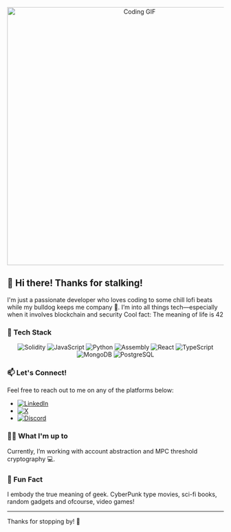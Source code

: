<div align="center">
  <img src="https://camo.githubusercontent.com/1ecb2e9568d5f780044c7f401a8e54226e921a9fa74868131f82bb45872e0214/68747470733a2f2f63646e622e61727473746174696f6e2e636f6d2f702f6173736574732f696d616765732f696d616765732f3033362f3132352f3430352f6f726967696e616c2f69676f722d667265697461732d6d6573612e6769663f31363136373739353632" alt="Coding GIF" width="600"/>
</div>

## 👋 Hi there! Thanks for stalking!

I'm just a passionate developer who loves coding to some chill lofi beats while my bulldog keeps me company 🐶. I’m into all things tech—especially when it involves blockchain and security
Cool fact: The meaning of life is 42


### 🚀 Tech Stack

<div align="center">

![Solidity](https://img.shields.io/badge/Solidity-%23363636.svg?style=for-the-badge&logo=solidity&logoColor=white)
![JavaScript](https://img.shields.io/badge/JavaScript-%23323330.svg?style=for-the-badge&logo=javascript&logoColor=%23F7DF1E)
![Python](https://img.shields.io/badge/Python-%233776AB.svg?style=for-the-badge&logo=python&logoColor=white)
![Assembly](https://img.shields.io/badge/Assembly-%23A8B9CC.svg?style=for-the-badge&logo=assemblyscript&logoColor=white)
![React](https://img.shields.io/badge/React-%2361DAFB.svg?style=for-the-badge&logo=react&logoColor=white)
![TypeScript](https://img.shields.io/badge/TypeScript-%23007ACC.svg?style=for-the-badge&logo=typescript&logoColor=white)
![MongoDB](https://img.shields.io/badge/MongoDB-%2347A248.svg?style=for-the-badge&logo=mongodb&logoColor=white)
![PostgreSQL](https://img.shields.io/badge/PostgreSQL-%23336791.svg?style=for-the-badge&logo=postgresql&logoColor=white)


</div>

### 📫 Let's Connect!
Feel free to reach out to me on any of the platforms below:
- [![LinkedIn](https://img.shields.io/badge/LinkedIn-%230077B5.svg?style=for-the-badge&logo=linkedin&logoColor=white)](https://www.linkedin.com/in/demisk)
- [![X](https://img.shields.io/badge/X-%231DA1F2.svg?style=for-the-badge&logo=x&logoColor=white)](https://x.com/ProgrammingBao)
- [![Discord](https://img.shields.io/badge/Discord-%235865F2.svg?style=for-the-badge&logo=discord&logoColor=white)](https://discord.gg/930447122896150569)

### 🧑‍💻 What I'm up to
Currently, I’m working with account abstraction and MPC threshold cryptography 💻.

### 🌟 Fun Fact
I embody the true meaning of geek. CyberPunk type movies, sci-fi books, random gadgets and ofcourse, video games!

---

Thanks for stopping by! 🚀
